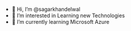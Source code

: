 - 👋 Hi, I’m @sagarkhandelwal
- 👀 I’m interested in Learning new Technologies
- 🌱 I’m currently learning Microsoft Azure

<!---
sagarkhandelwal/sagarkhandelwal is a ✨ special ✨ repository because its `README.md` (this file) appears on your GitHub profile.
You can click the Preview link to take a look at your changes.
--->
